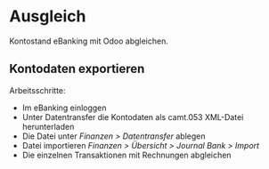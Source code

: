 # Ausgleich
Kontostand eBanking mit Odoo abgleichen.

## Kontodaten exportieren

Arbeitsschritte:
* Im eBanking einloggen
* Unter Datentransfer die Kontodaten als camt.053 XML-Datei herunterladen
* Die Datei unter *Finanzen > Datentransfer* ablegen
* Datei importieren *Finanzen > Übersicht > Journal Bank > Import*
* Die einzelnen Transaktionen mit Rechnungen abgleichen
